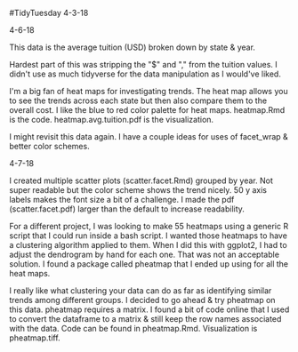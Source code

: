 #TidyTuesday 4-3-18

4-6-18

This data is the average tuition (USD) broken down by state & year. 

Hardest part of this was stripping the "$" and "," from the tuition values. I didn't use as much tidyverse for the data manipulation as I would've liked.

I'm a big fan of heat maps for investigating trends. The heat map allows you to see the trends across each state but then also compare them to the overall cost. I like the blue to red color palette for heat maps. heatmap.Rmd is the code. heatmap.avg.tuition.pdf is the visualization.

I might revisit this data again. I have a couple ideas for uses of facet_wrap & better color schemes.

4-7-18

I created multiple scatter plots (scatter.facet.Rmd) grouped by year. Not super readable but the color scheme shows the trend nicely. 50 y axis labels makes the font size a bit of a challenge. I made the pdf (scatter.facet.pdf) larger than the default to increase readability. 

For a different project, I was looking to make 55 heatmaps using a generic R script that I could run inside a bash script. I wanted those heatmaps to have a clustering algorithm applied to them. When I did this with ggplot2, I had to adjust the dendrogram by hand for each one. That was not an acceptable solution. I found a package called pheatmap that I ended up using for all the heat maps. 

I really like what clustering your data can do as far as identifying similar trends among different groups. I decided to go ahead & try pheatmap on this data. pheatmap requires a matrix. I found a bit of code online that I used to convert the dataframe to a matrix & still keep the row names associated with the data. Code can be found in pheatmap.Rmd. Visualization is pheatmap.tiff. 

